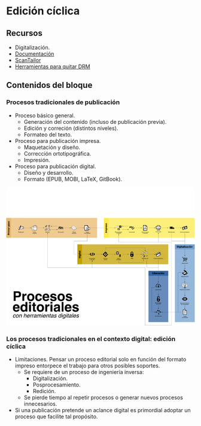# Edición cíclica

## Recursos

* Digitalización.
 * [Documentación](https://github.com/ColectivoPerroTriste/Tapancazo)
 * [ScanTailor](http://scantailor.org/)
 * [Herramientas para quitar DRM](https://github.com/apprenticeharper/DeDRM_tools)

## Contenidos del bloque

### Procesos tradicionales de publicación

* Proceso básico general.
	* Generación del contenido (incluso de publicación previa).
	* Edición y correción (distintos niveles).
	* Formateo del texto.
* Proceso para publicación impresa.
	* Maquetación y diseño.
	* Corrección ortotipográfica.
	* Impresión.
* Proceso para publicación digital.
	* Diseño y desarrollo.
	* Formato (EPUB, MOBI, LaTeX, GitBook).

![](recursos/imagen03-01.png)


### Los procesos tradicionales en el contexto digital: edición cíclica

* Limitaciones. Pensar un proceso editorial solo en función del formato impreso entorpece el trabajo para otros posibles soportes.
	* Se requiere de un proceso de ingeniería inversa:
		 * Digitalización.
		 * Posprocesamiento.
		 * Redición.
	* Se pierde tiempo al repetir procesos o generar nuevos procesos innecesarios.
* Si una publicación pretende un aclance digital es primordial adoptar un proceso que facilite tal propósito.


